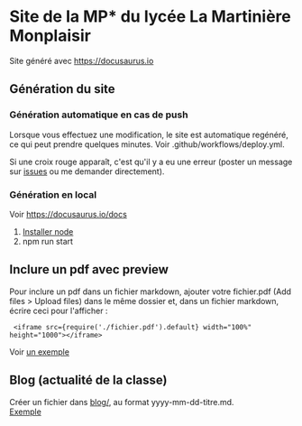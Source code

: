 # Site de la MP* du lycée La Martinière Monplaisir

Site généré avec https://docusaurus.io

## Génération du site

### Génération automatique en cas de push

Lorsque vous effectuez une modification, le site est automatique regénéré, ce qui peut prendre quelques minutes. Voir .github/workflows/deploy.yml.

Si une croix rouge apparaît, c'est qu'il y a eu une erreur (poster un message sur [issues](https://github.com/mpstar-lamartin/mpstar-lamartin.github.io/issues) ou me demander directement).

### Génération en local 

Voir https://docusaurus.io/docs

1. [Installer node](https://nodejs.org/en/download/package-manager)
2. npm run start

## Inclure un pdf avec preview

Pour inclure un pdf dans un fichier markdown, ajouter votre fichier.pdf (Add files > Upload files) dans le même dossier et, dans un fichier markdown, écrire ceci pour l'afficher : 
```
 <iframe src={require('./fichier.pdf').default} width="100%" height="1000"></iframe> 
```
Voir [un exemple](https://github.com/mpstar-lamartin/mpstar-lamartin.github.io/tree/16f01758462c8d19ad770f1618ec47c285bf3f8c/docs/math/2_Cours)

## Blog (actualité de la classe)

Créer un fichier dans [blog/](https://github.com/mpstar-lamartin/mpstar-lamartin.github.io/tree/main/blog), au format yyyy-mm-dd-titre.md.  
[Exemple](https://github.com/mpstar-lamartin/mpstar-lamartin.github.io/blob/16f01758462c8d19ad770f1618ec47c285bf3f8c/blog/2022-09-01-rentree.mdx)

